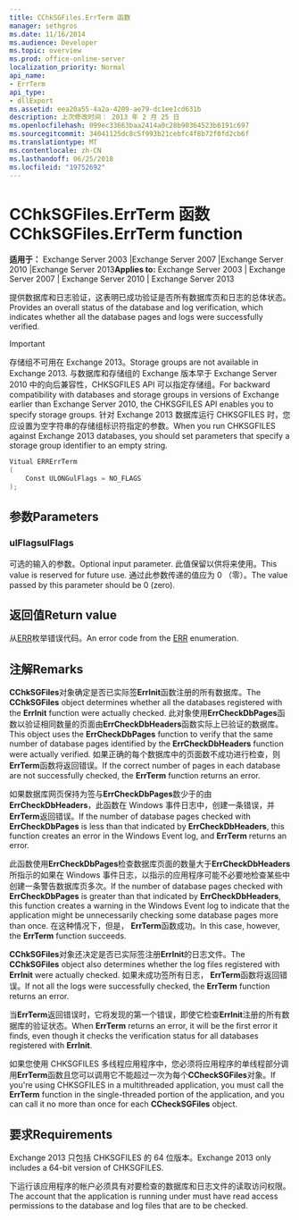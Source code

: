 ```yaml
---
title: CChkSGFiles.ErrTerm 函数
manager: sethgros
ms.date: 11/16/2014
ms.audience: Developer
ms.topic: overview
ms.prod: office-online-server
localization_priority: Normal
api_name:
- ErrTerm
api_type:
- dllExport
ms.assetid: eea20a55-4a2a-4209-ae79-dc1ee1cd631b
description: 上次修改时间： 2013 年 2 月 25 日
ms.openlocfilehash: 099ec33663baa2414a0c28b90364523b6191c697
ms.sourcegitcommit: 34041125dc8c5f993b21cebfc4f8b72f0fd2cb6f
ms.translationtype: MT
ms.contentlocale: zh-CN
ms.lasthandoff: 06/25/2018
ms.locfileid: "19752692"
---
```

# <a name="cchksgfileserrterm-function"></a><span data-ttu-id="b196c-103">CChkSGFiles.ErrTerm 函数</span><span class="sxs-lookup"><span data-stu-id="b196c-103">CChkSGFiles.ErrTerm function</span></span>
  
<span data-ttu-id="b196c-104">**适用于：** Exchange Server 2003 |Exchange Server 2007 |Exchange Server 2010 |Exchange Server 2013</span><span class="sxs-lookup"><span data-stu-id="b196c-104">**Applies to:** Exchange Server 2003 | Exchange Server 2007 | Exchange Server 2010 | Exchange Server 2013</span></span>
  
<span data-ttu-id="b196c-105">提供数据库和日志验证，这表明已成功验证是否所有数据库页和日志的总体状态。</span><span class="sxs-lookup"><span data-stu-id="b196c-105">Provides an overall status of the database and log verification, which indicates whether all the database pages and logs were successfully verified.</span></span>
  
> [!IMPORTANT]
> <span data-ttu-id="b196c-106">存储组不可用在 Exchange 2013。</span><span class="sxs-lookup"><span data-stu-id="b196c-106">Storage groups are not available in Exchange 2013.</span></span> <span data-ttu-id="b196c-107">与数据库和存储组的 Exchange 版本早于 Exchange Server 2010 中的向后兼容性，CHKSGFILES API 可以指定存储组。</span><span class="sxs-lookup"><span data-stu-id="b196c-107">For backward compatibility with databases and storage groups in versions of Exchange earlier than Exchange Server 2010, the CHKSGFILES API enables you to specify storage groups.</span></span> <span data-ttu-id="b196c-108">针对 Exchange 2013 数据库运行 CHKSGFILES 时，您应设置为空字符串的存储组标识符指定的参数。</span><span class="sxs-lookup"><span data-stu-id="b196c-108">When you run CHKSGFILES against Exchange 2013 databases, you should set parameters that specify a storage group identifier to an empty string.</span></span> 
  
```cs
Vitual ERRErrTerm 
(
    Const ULONGulFlags = NO_FLAGS
);

```

## <a name="parameters"></a><span data-ttu-id="b196c-109">参数</span><span class="sxs-lookup"><span data-stu-id="b196c-109">Parameters</span></span>

### <a name="ulflags"></a><span data-ttu-id="b196c-110">ulFlags</span><span class="sxs-lookup"><span data-stu-id="b196c-110">ulFlags</span></span>
  
<span data-ttu-id="b196c-111">可选的输入的参数。</span><span class="sxs-lookup"><span data-stu-id="b196c-111">Optional input parameter.</span></span> <span data-ttu-id="b196c-112">此值保留以供将来使用。</span><span class="sxs-lookup"><span data-stu-id="b196c-112">This value is reserved for future use.</span></span> <span data-ttu-id="b196c-113">通过此参数传递的值应为 0 （零）。</span><span class="sxs-lookup"><span data-stu-id="b196c-113">The value passed by this parameter should be 0 (zero).</span></span>
    
## <a name="return-value"></a><span data-ttu-id="b196c-114">返回值</span><span class="sxs-lookup"><span data-stu-id="b196c-114">Return value</span></span>

<span data-ttu-id="b196c-115">从[ERR](cchksgfiles-err-enumeration.md)枚举错误代码。</span><span class="sxs-lookup"><span data-stu-id="b196c-115">An error code from the [ERR](cchksgfiles-err-enumeration.md) enumeration.</span></span> 
  
## <a name="remarks"></a><span data-ttu-id="b196c-116">注解</span><span class="sxs-lookup"><span data-stu-id="b196c-116">Remarks</span></span>

<span data-ttu-id="b196c-117">**CChkSGFiles**对象确定是否已实际签**ErrInit**函数注册的所有数据库。</span><span class="sxs-lookup"><span data-stu-id="b196c-117">The **CChkSGFiles** object determines whether all the databases registered with the **ErrInit** function were actually checked.</span></span> <span data-ttu-id="b196c-118">此对象使用**ErrCheckDbPages**函数以验证相同数量的页面由**ErrCheckDbHeaders**函数实际上已验证的数据库。</span><span class="sxs-lookup"><span data-stu-id="b196c-118">This object uses the **ErrCheckDbPages** function to verify that the same number of database pages identified by the **ErrCheckDbHeaders** function were actually verified.</span></span> <span data-ttu-id="b196c-119">如果正确的每个数据库中的页面数不成功进行检查，则**ErrTerm**函数将返回错误。</span><span class="sxs-lookup"><span data-stu-id="b196c-119">If the correct number of pages in each database are not successfully checked, the **ErrTerm** function returns an error.</span></span> 
  
<span data-ttu-id="b196c-120">如果数据库网页保持为签与**ErrCheckDbPages**数少于的由**ErrCheckDbHeaders**，此函数在 Windows 事件日志中，创建一条错误，并**ErrTerm**返回错误。</span><span class="sxs-lookup"><span data-stu-id="b196c-120">If the number of database pages checked with **ErrCheckDbPages** is less than that indicated by **ErrCheckDbHeaders**, this function creates an error in the Windows Event log, and **ErrTerm** returns an error.</span></span> 
  
<span data-ttu-id="b196c-121">此函数使用**ErrCheckDbPages**检查数据库页面的数量大于**ErrCheckDbHeaders**所指示的如果在 Windows 事件日志，以指示的应用程序可能不必要地检查某些中创建一条警告数据库页多次。</span><span class="sxs-lookup"><span data-stu-id="b196c-121">If the number of database pages checked with **ErrCheckDbPages** is greater than that indicated by **ErrCheckDbHeaders**, this function creates a warning in the Windows Event log to indicate that the application might be unnecessarily checking some database pages more than once.</span></span> <span data-ttu-id="b196c-122">在这种情况下，但是， **ErrTerm**函数成功。</span><span class="sxs-lookup"><span data-stu-id="b196c-122">In this case, however, the **ErrTerm** function succeeds.</span></span> 
  
<span data-ttu-id="b196c-123">**CChkSGFiles**对象还决定是否已实际签注册**ErrInit**的日志文件。</span><span class="sxs-lookup"><span data-stu-id="b196c-123">The **CChkSGFiles** object also determines whether the log files registered with **ErrInit** were actually checked.</span></span> <span data-ttu-id="b196c-124">如果未成功签所有日志， **ErrTerm**函数将返回错误。</span><span class="sxs-lookup"><span data-stu-id="b196c-124">If not all the logs were successfully checked, the **ErrTerm** function returns an error.</span></span> 
  
<span data-ttu-id="b196c-125">当**ErrTerm**返回错误时，它将发现的第一个错误，即使它检查**ErrInit**注册的所有数据库的验证状态。</span><span class="sxs-lookup"><span data-stu-id="b196c-125">When **ErrTerm** returns an error, it will be the first error it finds, even though it checks the verification status for all databases registered with **ErrInit**.</span></span>
  
<span data-ttu-id="b196c-126">如果您使用 CHKSGFILES 多线程应用程序中，您必须将应用程序的单线程部分调用**ErrTerm**函数且您可以调用它不能超过一次为每个**CCheckSGFiles**对象。</span><span class="sxs-lookup"><span data-stu-id="b196c-126">If you're using CHKSGFILES in a multithreaded application, you must call the **ErrTerm** function in the single-threaded portion of the application, and you can call it no more than once for each **CCheckSGFiles** object.</span></span> 
  
## <a name="requirements"></a><span data-ttu-id="b196c-127">要求</span><span class="sxs-lookup"><span data-stu-id="b196c-127">Requirements</span></span>

<span data-ttu-id="b196c-128">Exchange 2013 只包括 CHKSGFILES 的 64 位版本。</span><span class="sxs-lookup"><span data-stu-id="b196c-128">Exchange 2013 only includes a 64-bit version of CHKSGFILES.</span></span>
  
<span data-ttu-id="b196c-129">下运行该应用程序的帐户必须具有对要检查的数据库和日志文件的读取访问权限。</span><span class="sxs-lookup"><span data-stu-id="b196c-129">The account that the application is running under must have read access permissions to the database and log files that are to be checked.</span></span>
  

